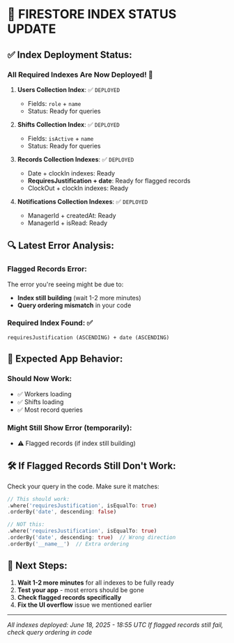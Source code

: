 # 🔧 FIRESTORE INDEX STATUS UPDATE

## ✅ Index Deployment Status:

### All Required Indexes Are Now Deployed! 🎉

1. **Users Collection Index**: ✅ `DEPLOYED`
   - Fields: `role` + `name`
   - Status: Ready for queries

2. **Shifts Collection Index**: ✅ `DEPLOYED`
   - Fields: `isActive` + `name`
   - Status: Ready for queries

3. **Records Collection Indexes**: ✅ `DEPLOYED`
   - Date + clockIn indexes: Ready
   - **RequiresJustification + date**: Ready for flagged records
   - ClockOut + clockIn indexes: Ready

4. **Notifications Collection Indexes**: ✅ `DEPLOYED`
   - ManagerId + createdAt: Ready
   - ManagerId + isRead: Ready

## 🔍 Latest Error Analysis:

### Flagged Records Error:
The error you're seeing might be due to:
- **Index still building** (wait 1-2 more minutes)
- **Query ordering mismatch** in your code

### Required Index Found: ✅
```
requiresJustification (ASCENDING) + date (ASCENDING)
```

## 📱 Expected App Behavior:

### Should Now Work:
- ✅ Workers loading
- ✅ Shifts loading  
- ✅ Most record queries

### Might Still Show Error (temporarily):
- ⚠️ Flagged records (if index still building)

## 🛠️ If Flagged Records Still Don't Work:

Check your query in the code. Make sure it matches:
```dart
// This should work:
.where('requiresJustification', isEqualTo: true)
.orderBy('date', descending: false)

// NOT this:
.where('requiresJustification', isEqualTo: true)
.orderBy('date', descending: true)  // Wrong direction
.orderBy('__name__')  // Extra ordering
```

## 🎯 Next Steps:

1. **Wait 1-2 more minutes** for all indexes to be fully ready
2. **Test your app** - most errors should be gone
3. **Check flagged records specifically**
4. **Fix the UI overflow** issue we mentioned earlier

---
*All indexes deployed: June 18, 2025 - 18:55 UTC*
*If flagged records still fail, check query ordering in code*

